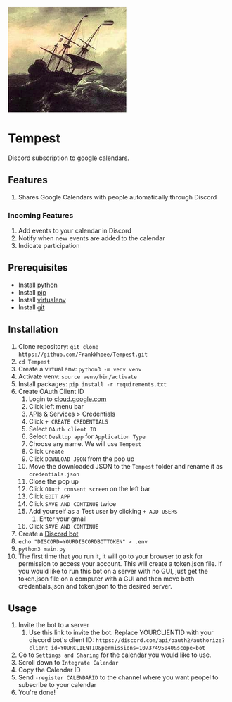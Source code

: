 ![](tempest.png)
# Tempest
Discord subscription to google calendars.

## Features
1. Shares Google Calendars with people automatically through Discord

### Incoming Features
1. Add events to your calendar in Discord
2. Notify when new events are added to the calendar
3. Indicate participation

## Prerequisites
* Install [python](https://wiki.python.org/moin/BeginnersGuide/Download)
* Install [pip](https://pip.pypa.io/en/stable/installation/)
* Install [virtualenv](https://pypi.org/project/virtualenv/)
* Install [git](https://git-scm.com/book/en/v2/Getting-Started-Installing-Git)

## Installation

1. Clone repository: `git clone https://github.com/FrankWhoee/Tempest.git`
2. `cd Tempest`
3. Create a virtual env: `python3 -m venv venv`
4. Activate venv: `source venv/bin/activate`
5. Install packages: `pip install -r requirements.txt`
6. Create OAuth Client ID
    1. Login to [cloud.google.com](cloud.google.com)
    2. Click left menu bar
    3. APIs & Services > Credentials
    4. Click `+ CREATE CREDENTIALS`
    5. Select `OAuth client ID`
    6. Select `Desktop app` for `Application Type`
    7. Choose any name. We will use `Tempest`
    8. Click `Create`
    9. Click `DOWNLOAD JSON` from the pop up
    10. Move the downloaded JSON to the `Tempest` folder and rename it as `credentials.json`
    11. Close the pop up
    12. Click `OAuth consent screen` on the left bar
    13. Click `EDIT APP`
    14. Click `SAVE AND CONTINUE` twice
    15. Add yourself as a Test user by clicking `+ ADD USERS`
        1. Enter your gmail
    16. Click `SAVE AND CONTINUE`
7. Create a [Discord bot](https://discordpy.readthedocs.io/en/stable/discord.html)
8. `echo "DISCORD=YOURDISCORDBOTTOKEN" > .env`
9. `python3 main.py`
10. The first time that you run it, it will go to your browser to ask for permission to access your account. This will create a token.json file. If you would like to run this bot on a server with no GUI, just get the token.json file on a computer with a GUI and then move both credentials.json and token.json to the desired server.

## Usage
1. Invite the bot to a server
    1. Use this link to invite the bot. Replace YOURCLIENTID with your discord bot's client ID: `https://discord.com/api/oauth2/authorize?client_id=YOURCLIENTID&permissions=10737495040&scope=bot` 
3. Go to `Settings and Sharing` for the calendar you would like to use.
4. Scroll down to `Integrate Calendar`
5. Copy the Calendar ID
6. Send `-register CALENDARID` to the channel where you want peopel to subscribe to your calendar
7. You're done!
